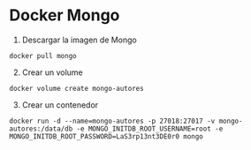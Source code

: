 # Docker Mongo

1. Descargar la imagen de Mongo

```
docker pull mongo
```

2. Crear un volume

```
docker volume create mongo-autores
```

3. Crear un contenedor

```
docker run -d --name=mongo-autores -p 27018:27017 -v mongo-autores:/data/db -e MONGO_INITDB_ROOT_USERNAME=root -e MONGO_INITDB_ROOT_PASSWORD=LaS3rp13nt3DE0r0 mongo
```
